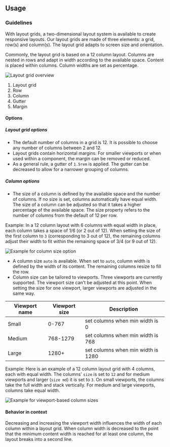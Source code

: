 ## Usage

### Guidelines

With layout grids, a two-dimensional layout system is available to create responsive layouts. Our layout grids are made of three elements: a grid, row(s) and column(s). The layout grid adapts to screen size and orientation.

Commonly, the layout grid is based on a 12 column layout. Columns are nested in rows and adapt in width according to the available space. Content is placed within columns. Column widths are set as percentage.

![Layout grid overview](https://www.figma.com/design/wEptRgAezDU1z80Cn3eZ0o/iX-Pattern-Illustrations?type=design&node-id=800-2637&mode=design&t=R26qUrZCUTY2iIxG-1)

1. Layout grid
2. Row
3. Column
4. Gutter
5. Margin

#### Options

##### Layout grid options

- The default number of columns in a grid is 12. It is possible to choose any number of columns between 2 and 12.
- Layout grids contain horizontal margins. For smaller viewports or when used within a component, the margin can be removed or reduced.
- As a general rule, a gutter of `1.5rem` is applied. The gutter can be decreased to allow for a narrower grouping of columns.

##### Column options

- The size of a column is defined by the available space and the number of columns. If no size is set, columns automatically have equal width. The size of a column can be adjusted so that it takes a higher percentage of the available space. The size property refers to the number of columns from the default of 12 per row.

Example: In a 12 column layout with 6 columns with equal width in place, each column takes a space of 1/6 (or 2 out of 12). When setting the size of the first column to `3` (corresponding to 3 out of 12), the remaining columns adjust their width to fit within the remaining space of 3/4 (or 9 out of 12).

![Example for column size option](https://www.figma.com/design/wEptRgAezDU1z80Cn3eZ0o/iX-Pattern-Illustrations?type=design&node-id=796-3&mode=design&t=R26qUrZCUTY2iIxG-1)

- A column size `auto` is available. When set to `auto`, column width is defined by the width of its content. The remaining columns resize to fill the row.
- Column size can be tailored to viewports. Three viewports are currently supported. The viewport size can't be adjusted at this point. When setting the size for one viewport, larger viewports are adjusted in the same way.

| Viewport name | Viewport size | Description                        |
| ------------- | ------------- | ---------------------------------- |
| Small         | 0-767         | set columns when min width is 0    |
| Medium        | 768-1279      | set columns when min width is 768  |
| Large         | 1280+         | set columns when min width is 1280 |

Example: Here is an example of a 12 column layout grid with 4 columns, each with equal width. The columns' `size` is set to `12` and for medium viewports and larger (`size md`) it is set to `3`. On small viewports, the columns take the full width and stack vertically. For medium and large viewports, columns take equal width.

![Example for viewport-based column sizes](https://www.figma.com/design/wEptRgAezDU1z80Cn3eZ0o/iX-Pattern-Illustrations?type=design&node-id=800-23920&mode=design&t=R26qUrZCUTY2iIxG-1)

#### Behavior in context

Decreasing and increasing the viewport width influences the width of each column within a layout grid. When column width is decreased to the point that the minimum content width is reached for at least one column, the layout breaks into a second line.
